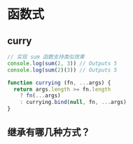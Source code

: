 # 函数式

## curry

```js
// 实现 sum 函数支持类似效果
console.log(sum(2, 3)) // Outputs 5
console.log(sum(2)(3)) // Outputs 5
```

```js
function currying (fn, ...args) {
  return args.length >= fn.length
    ? fn(...args)
    : currying.bind(null, fn, ...args)
}
```

## 继承有哪几种方式？

